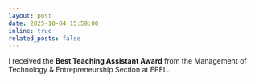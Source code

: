 ```yaml
---
layout: post
date: 2025-10-04 15:59:00
inline: true
related_posts: false
---
```

I received the **Best Teaching Assistant Award** from the Management of Technology & Entrepreneurship Section at EPFL.